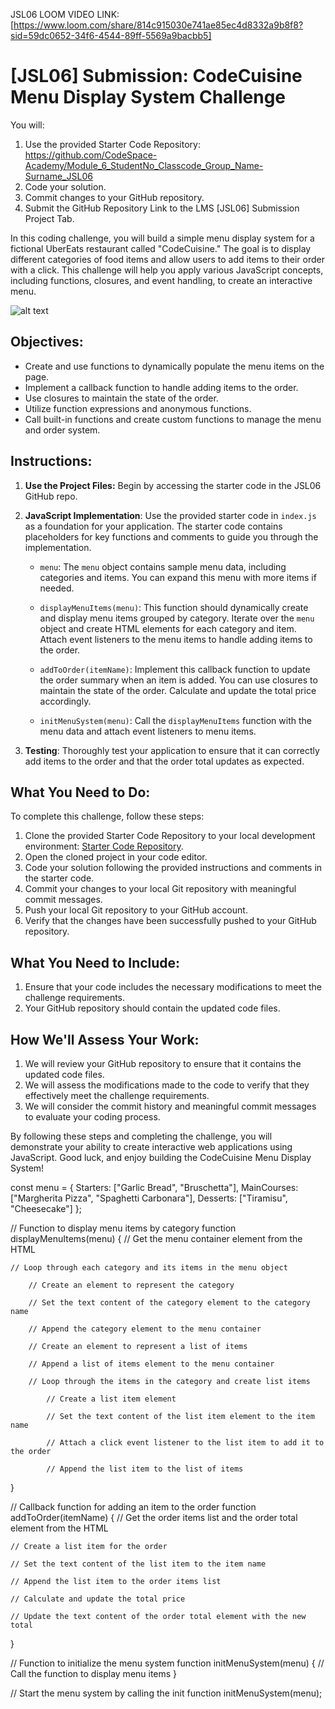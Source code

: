 JSL06 LOOM VIDEO LINK: [https://www.loom.com/share/814c915030e741ae85ec4d8332a9b8f8?sid=59dc0652-34f6-4544-89ff-5569a9bacbb5]



# [JSL06] Submission: CodeCuisine Menu Display System Challenge

You will:
1. Use the provided Starter Code Repository: https://github.com/CodeSpace-Academy/Module_6_StudentNo_Classcode_Group_Name-Surname_JSL06
2. Code your solution.
3. Commit changes to your GitHub repository.
4. Submit the GitHub Repository Link to the LMS [JSL06] Submission Project Tab.

In this coding challenge, you will build a simple menu display system for a fictional UberEats restaurant called "CodeCuisine." The goal is to display different categories of food items and allow users to add items to their order with a click. This challenge will help you apply various JavaScript concepts, including functions, closures, and event handling, to create an interactive menu.

![alt text](JSL06-solution.gif)

## Objectives:

- Create and use functions to dynamically populate the menu items on the page.
- Implement a callback function to handle adding items to the order.
- Use closures to maintain the state of the order.
- Utilize function expressions and anonymous functions.
- Call built-in functions and create custom functions to manage the menu and order system.

## Instructions:

1. **Use the Project Files:** Begin by accessing the starter code in the JSL06 GitHub repo.

2. **JavaScript Implementation**: Use the provided starter code in `index.js` as a foundation for your application. The starter code contains placeholders for key functions and comments to guide you through the implementation.

    - `menu`: The `menu` object contains sample menu data, including categories and items. You can expand this menu with more items if needed.

    - `displayMenuItems(menu)`: This function should dynamically create and display menu items grouped by category. Iterate over the `menu` object and create HTML elements for each category and item. Attach event listeners to the menu items to handle adding items to the order.

    - `addToOrder(itemName)`: Implement this callback function to update the order summary when an item is added. You can use closures to maintain the state of the order. Calculate and update the total price accordingly.

    - `initMenuSystem(menu)`: Call the `displayMenuItems` function with the menu data and attach event listeners to menu items.

3. **Testing**: Thoroughly test your application to ensure that it can correctly add items to the order and that the order total updates as expected.

## What You Need to Do:

To complete this challenge, follow these steps:

1. Clone the provided Starter Code Repository to your local development environment: [Starter Code Repository](https://github.com/CodeSpace-Academy/Module_6_StudentNo_Classcode_Group_Name-Surname_JSL06).
2. Open the cloned project in your code editor.
3. Code your solution following the provided instructions and comments in the starter code.
4. Commit your changes to your local Git repository with meaningful commit messages.
5. Push your local Git repository to your GitHub account.
6. Verify that the changes have been successfully pushed to your GitHub repository.

## What You Need to Include:

1. Ensure that your code includes the necessary modifications to meet the challenge requirements.
2. Your GitHub repository should contain the updated code files.

## How We'll Assess Your Work:

1. We will review your GitHub repository to ensure that it contains the updated code files.
2. We will assess the modifications made to the code to verify that they effectively meet the challenge requirements.
3. We will consider the commit history and meaningful commit messages to evaluate your coding process.

By following these steps and completing the challenge, you will demonstrate your ability to create interactive web applications using JavaScript. Good luck, and enjoy building the CodeCuisine Menu Display System!





const menu = {
    Starters: ["Garlic Bread", "Bruschetta"],
    MainCourses: ["Margherita Pizza", "Spaghetti Carbonara"],
    Desserts: ["Tiramisu", "Cheesecake"]
};

// Function to display menu items by category
function displayMenuItems(menu) {
    // Get the menu container element from the HTML

    // Loop through each category and its items in the menu object

        // Create an element to represent the category

        // Set the text content of the category element to the category name

        // Append the category element to the menu container

        // Create an element to represent a list of items

        // Append a list of items element to the menu container

        // Loop through the items in the category and create list items

            // Create a list item element

            // Set the text content of the list item element to the item name

            // Attach a click event listener to the list item to add it to the order

            // Append the list item to the list of items

            
}

// Callback function for adding an item to the order
function addToOrder(itemName) {
    // Get the order items list and the order total element from the HTML

    // Create a list item for the order

    // Set the text content of the list item to the item name

    // Append the list item to the order items list

    // Calculate and update the total price

    // Update the text content of the order total element with the new total
}

// Function to initialize the menu system
function initMenuSystem(menu) {
    // Call the function to display menu items
}

// Start the menu system by calling the init function
initMenuSystem(menu);
